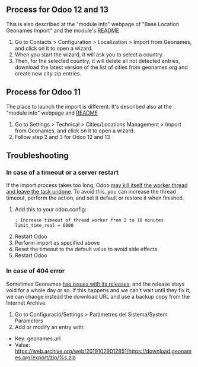 ## Process for Odoo 12 and 13

This is also described at the "module info" webpage of "Base Location Geonames Import" and the module's [README](https://github.com/OCA/partner-contact/blob/12.0/base_location_geonames_import/README.rst#usage)

1. Go to Contacts > Configuration > Localization > Import from Geonames, and click on it to open a wizard.
2. When you start the wizard, it will ask you to select a country.
3. Then, for the selected country, it will delete all not detected entries, download the latest version of the list of cities from geonames.org and create new city zip entries.

## Process for Odoo 11

The place to launch the import is different. It's described also at the "module info" webpage and [README](https://github.com/OCA/partner-contact/blob/11.0/base_location_geonames_import/README.rst#usage)

1. Go to Settings > Technical > Cities/Locations Management > Import from Geonames, and click on it to open a wizard.
2. Follow step 2 and 3 for Odoo 12 and 13

## Troubleshooting

### In case of a timeout or a server restart

If the import process takes too long, Odoo [may kill itself the worker thread and leave the task undone](https://github.com/OCA/partner-contact/issues/829). To avoid this, you can increase the thread timeout, perform the action, and set it default or restore it when finished.

1. Add this to your odoo.config:
   ```
   ; Increase timeout of thread worker from 2 to 10 minutes
   limit_time_real = 6000
   ```
2. Restart Odoo
3. Perform import as specified above
4. Reset the timeout to the default value to avoid side effects.
5. Restart Odoo

### In case of 404 error

Sometimes Geonames [has issues with its releases](https://groups.google.com/forum/#!topic/geonames/HyAZeqZe3K4), and the release stays void for a whole day or so. If this happens and we can't wait until they fix it, we can change instead the download URL and use a backup copy from the Internet Archive.

1. Go to Configuració/Settings > Paràmetres del Sistema/System Parameters
2. Add or modify an entry with:
  - Key: geonames.url
  - Value: https://web.archive.org/web/20191029012851/https://download.geonames.org/export/zip/%s.zip